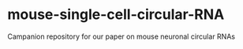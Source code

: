 # mouse-single-cell-circular-RNA
Campanion repository for our paper on mouse neuronal circular RNAs
